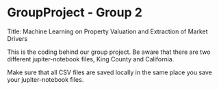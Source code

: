 # GroupProject - Group 2
Title: Machine Learning on Property Valuation and Extraction of Market Drivers

This is the coding behind our group project. 
Be aware that there are two different jupiter-notebook files, King County and California. 

Make sure that all CSV files are saved locally in the same place you save your jupiter-notebook files.
